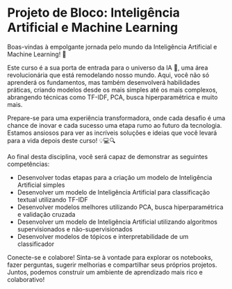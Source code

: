 ﻿# Projeto de Bloco: Inteligência Artificial e Machine Learning

Boas-vindas à empolgante jornada pelo mundo da Inteligência Artificial e Machine Learning! 🚀

Este curso é a sua porta de entrada para o universo da IA 🧠, uma área revolucionária que está remodelando nosso mundo. Aqui, você não só aprenderá os fundamentos, mas também desenvolverá habilidades práticas, criando modelos desde os mais simples até os mais complexos, abrangendo técnicas como TF-IDF, PCA, busca hiperparamétrica e muito mais.

Prepare-se para uma experiência transformadora, onde cada desafio é uma chance de inovar e cada sucesso uma etapa rumo ao futuro da tecnologia. Estamos ansiosos para ver as incríveis soluções e ideias que você levará para a vida depois deste curso! 💡💻🔍

Ao final desta disciplina, você será capaz de demonstrar as seguintes competências:
- Desenvolver todas etapas para a criação um modelo de Inteligência Artificial simples
- Desenvolver um modelo de Inteligência Artificial para classificação textual utilizando TF-IDF
- Desenvolver modelos melhores utilizando PCA, busca hiperparamétrica e validação cruzada
- Desenvolver um modelo de Inteligência Artificial utilizando algoritmos supervisionados e não-supervisionados
- Desenvolver modelos de tópicos e interpretabilidade de um classificador

Conecte-se e colabore!
Sinta-se à vontade para explorar os notebooks, fazer perguntas, sugerir melhorias e compartilhar seus próprios projetos. Juntos, podemos construir um ambiente de aprendizado mais rico e colaborativo!
